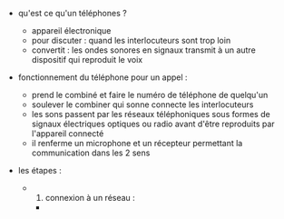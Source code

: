 
- qu'est ce qu'un téléphones ?
	- appareil électronique
	- pour discuter : quand les interlocuteurs sont trop loin 
	- convertit : les ondes sonores en signaux transmit à un autre dispositif qui reproduit le voix 

- fonctionnement du téléphone pour un appel :
	- prend le combiné et faire le numéro de téléphone de quelqu'un
	- soulever le combiner qui sonne connecte les interlocuteurs
	- les sons passent par les réseaux téléphoniques sous formes de signaux électriques optiques ou radio avant d'être reproduits par l'appareil connecté
	- il renferme un microphone et un récepteur permettant la communication dans les 2 sens

- les étapes :
	- 1) connexion à un réseau :
		- 
